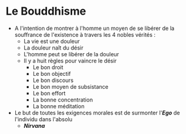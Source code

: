 # Le Bouddhisme

- A l'intention de montrer à l'homme un moyen de se libérer de la souffrance de l'existence à travers les 4 nobles vérités :
  - La vie est une douleur
  - La douleur naît du désir
  - L'homme peut se libérer de la douleur
  - Il y a huit règles pour vaincre le désir
    - Le bon droit
    - Le bon objectif
    - Le bon discours
    - Le bon moyen de subsistance
    - Le bon effort
    - La bonne concentration
    - La bonne méditation
- Le but de toutes les exigences morales est de surmonter l'***Ego*** de l'individu dans l'absolu
  - ***Nirvana***
